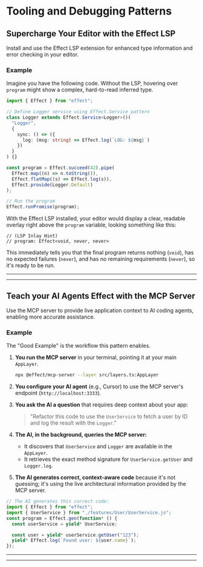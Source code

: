 # Tooling and Debugging Patterns

## Supercharge Your Editor with the Effect LSP

Install and use the Effect LSP extension for enhanced type information and error checking in your editor.

### Example

Imagine you have the following code. Without the LSP, hovering over `program` might show a complex, hard-to-read inferred type.

```typescript
import { Effect } from "effect";

// Define Logger service using Effect.Service pattern
class Logger extends Effect.Service<Logger>()(
  "Logger",
  {
    sync: () => ({
      log: (msg: string) => Effect.log(`LOG: ${msg}`)
    })
  }
) {}

const program = Effect.succeed(42).pipe(
  Effect.map((n) => n.toString()),
  Effect.flatMap((s) => Effect.log(s)),
  Effect.provide(Logger.Default)
);

// Run the program
Effect.runPromise(program);
```

With the Effect LSP installed, your editor would display a clear, readable overlay right above the `program` variable, looking something like this:

```
// (LSP Inlay Hint)
// program: Effect<void, never, never>
```

This immediately tells you that the final program returns nothing (`void`), has no expected failures (`never`), and has no remaining requirements (`never`), so it's ready to be run.

---

---

## Teach your AI Agents Effect with the MCP Server

Use the MCP server to provide live application context to AI coding agents, enabling more accurate assistance.

### Example

The "Good Example" is the workflow this pattern enables.

1.  **You run the MCP server** in your terminal, pointing it at your main `AppLayer`.
    ```bash
    npx @effect/mcp-server --layer src/layers.ts:AppLayer
    ```

2.  **You configure your AI agent** (e.g., Cursor) to use the MCP server's endpoint (`http://localhost:3333`).

3.  **You ask the AI a question** that requires deep context about your app:
    > "Refactor this code to use the `UserService` to fetch a user by ID and log the result with the `Logger`."

4.  **The AI, in the background, queries the MCP server:**
    -   It discovers that `UserService` and `Logger` are available in the `AppLayer`.
    -   It retrieves the exact method signature for `UserService.getUser` and `Logger.log`.

5.  **The AI generates correct, context-aware code** because it's not guessing; it's using the live architectural information provided by the MCP server.

```typescript
// The AI generates this correct code:
import { Effect } from "effect";
import { UserService } from "./features/User/UserService.js";
const program = Effect.gen(function* () {
  const userService = yield* UserService;

  const user = yield* userService.getUser("123");
  yield* Effect.log(`Found user: ${user.name}`);
});

```

---

---

